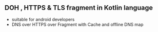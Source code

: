 ## DOH , HTTPS & TLS fragment in Kotlin language

- suitable for android developers
- DNS over HTTPS over Fragment with Cache and offline DNS map
